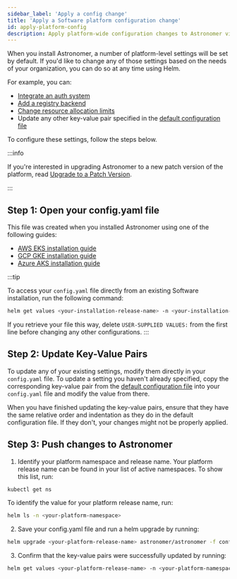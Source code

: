 ```yaml
---
sidebar_label: 'Apply a config change'
title: 'Apply a Software platform configuration change'
id: apply-platform-config
description: Apply platform-wide configuration changes to Astronomer via Helm.
---
```


When you install Astronomer, a number of platform-level settings will be set by default. If you'd like to change any of those settings based on the needs of your organization, you can do so at any time using Helm.

For example, you can:

* [Integrate an auth system](integrate-auth-system.md)
* [Add a registry backend](registry-backend.md)
* [Change resource allocation limits](configure-platform-resources.md)
* Update any other key-value pair specified in the [default configuration file](https://github.com/astronomer/astronomer/blob/master/values.yaml)

To configure these settings, follow the steps below.

:::info

If you're interested in upgrading Astronomer to a new patch version of the platform, read [Upgrade to a Patch Version](upgrade-astronomer.md).

:::

## Step 1: Open your config.yaml file

This file was created when you installed Astronomer using one of the following guides:

* [AWS EKS installation guide](install-aws-standard.md#step-8-configure-your-helm-chart)
* [GCP GKE installation guide](install-gcp-standard.md#step-8-configure-your-helm-chart)
* [Azure AKS installation guide](install-azure-standard.md#step-8-configure-your-helm-chart)

:::tip

To access your `config.yaml` file directly from an existing Software installation, run the following command:

```sh
helm get values <your-installation-release-name> -n <your-installation-namespace> > config.yaml
```

If you retrieve your file this way, delete `USER-SUPPLIED VALUES:` from the first line before changing any other configurations.
:::

## Step 2: Update Key-Value Pairs

<!--- Version-specific -->

To update any of your existing settings, modify them directly in your `config.yaml` file. To update a setting you haven't already specified, copy the corresponding key-value pair from the [default configuration file](https://github.com/astronomer/docs/blob/main/software_configs/0.32/default.yaml) into your `config.yaml` file and modify the value from there.

When you have finished updating the key-value pairs, ensure that they have the same relative order and indentation as they do in the default configuration file. If they don't, your changes might not be properly applied.

## Step 3: Push changes to Astronomer

1. Identify your platform namespace and release name. Your platform release name can be found in your list of active namespaces. To show this list, run:
```sh
kubectl get ns
```
To identify the value for your platform release name, run:
```sh
helm ls -n <your-platform-namespace>
```
2. Save your config.yaml file and run a helm upgrade by running:
```sh
helm upgrade <your-platform-release-name> astronomer/astronomer -f config.yaml -n <your-platform-namespace> --version=<your-platform-version>
```
3. Confirm that the key-value pairs were successfully updated by running:
```sh
helm get values <your-platform-release-name> -n <your-platform-namespace>
```
